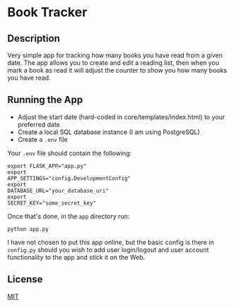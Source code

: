 # Book Tracker

<h2>Description</h2>

Very simple app for tracking how many books you have read from a given date. The app allows 
you to create and edit a reading list, then when you mark a book as read it will adjust the 
counter to show you how many books you have read.

<h2>Running the App</h2>

 - Adjust the start date (hard-coded in core/templates/index.html) to your preferred date
 - Create a local SQL database instance (I am using PostgreSQL)
 - Create a <code>.env</code> file

Your <code>.env</code> file should contain the following:

<code>export FLASK_APP="app.py"</code><br />
<code>export APP_SETTINGS="config.DevelopmentConfig"</code><br />
<code>export DATABASE_URL="your_database_uri"</code><br />
<code>export SECRET_KEY="some_secret_key"</code><br />

Once that's done, in the <code>app</code> directory run:

<code>python app.py</code>

I have not chosen to put this app online, but the basic config is there in <code>config.py</code>
should you wish to add user login/logout and user account functionality to the app and stick it 
on the Web.

<h2>License</h2>

<a href="https://github.com/sedexdev/book_tracker/blob/main/LICENSE">MIT</a>
